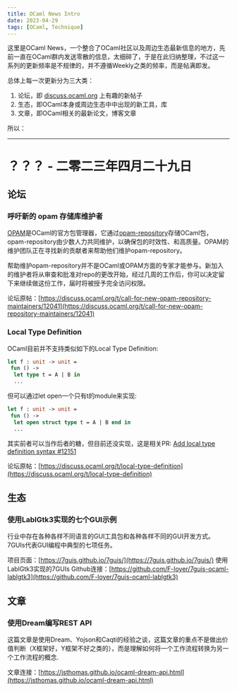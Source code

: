 ```yaml
---
title: OCaml News Intro
date: 2023-04-29
tags: [OCaml, Technique]
---
```


这里是OCaml News，一个整合了OCaml社区以及周边生态最新信息的地方，先前一直在OCaml群内发送零散的信息，太细碎了，于是在此归纳整理，不过这一系列的更新频率是不规律的，并不遵循Weekly之类的频率，而是帖满即发。

总体上每一次更新分为三大类：
1. 论坛，即 [discuss.ocaml.org](https://discuss.ocaml.org/) 上有趣的新帖子
2. 生态，即OCaml本身或周边生态中中出现的新工具，库
3. 文章，即OCaml相关的最新论文，博客文章

所以：

---

# ？？？ - 二零二三年四月二十九日

## 论坛

### 呼吁新的 opam 存储库维护者
[OPAM](https://opam.ocaml.org/)是OCaml的官方包管理器，它通过[opam-repository](https://github.com/ocaml/opam-repository)存储OCaml包，opam-repository由少数人力共同维护，以确保包的时效性、和高质量。OPAM的维护团队正在寻找新的贡献者来帮助他们维护opam-repository。

帮助维护opam-repository并不是OCaml或OPAM方面的专家才能参与。新加入的维护者将从审查和批准对repo的更改开始，经过几周的工作后，你可以决定留下来继续做这份工作，届时将被授予完全访问权限。

论坛原帖：[https://discuss.ocaml.org/t/call-for-new-opam-repository-maintainers/12041](https://discuss.ocaml.org/t/call-for-new-opam-repository-maintainers/12041)

### Local Type Definition

OCaml目前并不支持类似如下的Local Type Definition:
```OCaml
let f : unit -> unit = 
 fun () ->
  let type t = A | B in
  ...
```

但可以通过let open一个只有t的module来实现:
```OCaml
let f : unit -> unit = 
 fun () ->
  let open struct type t = A | B end in
  ...
```

其实前者可以当作后者的糖，但目前还没实现，这是相关PR: [Add local type definition syntax #12151](https://github.com/ocaml/ocaml/pull/12151)

论坛原帖：[https://discuss.ocaml.org/t/local-type-definition](https://discuss.ocaml.org/t/local-type-definition)

## 生态
### 使用LablGtk3实现的七个GUI示例
行业中存在各种各样不同语言的GUI工具包和各种各样不同的GUI开发方式。7GUIs代表GUI编程中典型的七项任务。

项目页面：[https://7guis.github.io/7guis/](https://7guis.github.io/7guis/)
使用LablGtk3实现的7GUIs Github连接：[https://github.com/F-loyer/7guis-ocaml-lablgtk3](https://github.com/F-loyer/7guis-ocaml-lablgtk3)

## 文章

### 使用Dream编写REST API
这篇文章是使用Dream、Yojson和Caqti的经验之谈，这篇文章的重点不是做出价值判断（X框架好，Y框架不好之类的），而是理解如何将一个工作流程转换为另一个工作流程的概念.

文章连接：[https://jsthomas.github.io/ocaml-dream-api.html](https://jsthomas.github.io/ocaml-dream-api.html)
